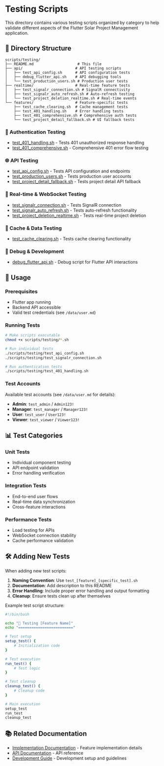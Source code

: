 # Testing Scripts

This directory contains various testing scripts organized by category to help validate different aspects of the Flutter Solar Project Management application.

## 📁 Directory Structure

```
scripts/testing/
├── README.md                    # This file
├── api/                        # API testing scripts
│   ├── test_api_config.sh      # API configuration tests
│   ├── debug_flutter_api.sh    # API debugging tools
│   └── test_production_users.sh # Production user tests
├── realtime/                   # Real-time feature tests
│   ├── test_signalr_connection.sh # SignalR connectivity
│   ├── test_signalr_auto_refresh.sh # Auto-refresh testing
│   └── test_project_deletion_realtime.sh # Real-time events
└── features/                   # Feature-specific tests
    ├── test_cache_clearing.sh  # Cache management tests
    ├── test_401_handling.sh    # Error handling tests
    ├── test_401_comprehensive.sh # Comprehensive auth tests
    └── test_project_detail_fallback.sh # UI fallback tests
```

### 🔐 Authentication Testing
- [test_401_handling.sh](./test_401_handling.sh) - Tests 401 unauthorized response handling
- [test_401_comprehensive.sh](./test_401_comprehensive.sh) - Comprehensive 401 error flow testing

### 🌐 API Testing
- [test_api_config.sh](./test_api_config.sh) - Tests API configuration and endpoints
- [test_production_users.sh](./test_production_users.sh) - Tests production user accounts
- [test_project_detail_fallback.sh](./test_project_detail_fallback.sh) - Tests project detail API fallback

### 🔄 Real-time & WebSocket Testing
- [test_signalr_connection.sh](./test_signalr_connection.sh) - Tests SignalR connection
- [test_signalr_auto_refresh.sh](./test_signalr_auto_refresh.sh) - Tests auto-refresh functionality
- [test_project_deletion_realtime.sh](./test_project_deletion_realtime.sh) - Tests real-time project deletion

### 💾 Cache & Data Testing
- [test_cache_clearing.sh](./test_cache_clearing.sh) - Tests cache clearing functionality

### 🐛 Debug & Development
- [debug_flutter_api.sh](./debug_flutter_api.sh) - Debug script for Flutter API interactions

## 🚀 Usage

### Prerequisites
- Flutter app running
- Backend API accessible
- Valid test credentials (see `/data/user.md`)

### Running Tests

```bash
# Make scripts executable
chmod +x scripts/testing/*.sh

# Run individual tests
./scripts/testing/test_api_config.sh
./scripts/testing/test_signalr_connection.sh

# Run authentication tests
./scripts/testing/test_401_handling.sh
```

### Test Accounts

Available test accounts (see `/data/user.md` for details):
- **Admin**: `test_admin` / `Admin123!`
- **Manager**: `test_manager` / `Manager123!`
- **User**: `test_user` / `User123!`
- **Viewer**: `test_viewer` / `Viewer123!`

## 📊 Test Categories

### Unit Tests
- Individual component testing
- API endpoint validation
- Error handling verification

### Integration Tests
- End-to-end user flows
- Real-time data synchronization
- Cross-feature interactions

### Performance Tests
- Load testing for APIs
- WebSocket connection stability
- Cache performance validation

## 🛠️ Adding New Tests

When adding new test scripts:

1. **Naming Convention**: Use `test_[feature]_[specific_test].sh`
2. **Documentation**: Add description to this README
3. **Error Handling**: Include proper error handling and output formatting
4. **Cleanup**: Ensure tests clean up after themselves

Example test script structure:

```bash
#!/bin/bash

echo "🧪 Testing [Feature Name]"
echo "========================="

# Test setup
setup_test() {
    # Initialization code
}

# Test execution
run_test() {
    # Test logic
}

# Test cleanup
cleanup_test() {
    # Cleanup code
}

# Main execution
setup_test
run_test
cleanup_test
```

## 📚 Related Documentation

- [Implementation Documentation](../implementation/) - Feature implementation details
- [API Documentation](../api/) - API reference
- [Development Guide](../development/) - Development setup and guidelines
